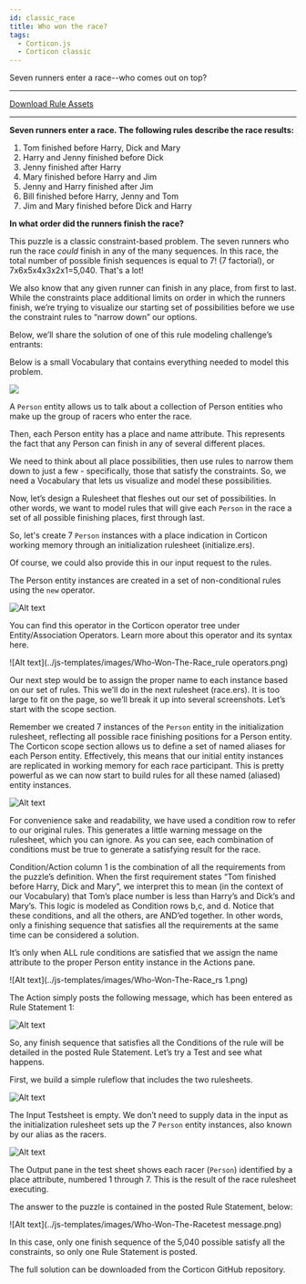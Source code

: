 ```yaml
---
id: classic_race
title: Who won the race?
tags:
  - Corticon.js
  - Corticon classic
---
```



Seven runners enter a race--who comes out on top?

---
[Download Rule Assets](https://github.com/corticon/accelerators/raw/main/docs/classic-templates/project-zips/Winner%20of%20the%20Race%20Word%20Problem.zip)

---

**Seven runners enter a race. The following rules describe the race results:**

1. Tom finished before Harry, Dick and Mary
2. Harry and Jenny finished before Dick
3. Jenny finished after Harry
4. Mary finished before Harry and Jim
5. Jenny and Harry finished after Jim
6. Bill finished before Harry, Jenny and Tom
7. Jim and Mary finished before Dick and Harry

**In what order did the runners finish the race?**

This puzzle is a classic constraint-based problem. The seven runners who run the race _could_
finish in any of the many sequences. In this race, the total number of possible finish sequences
is equal to 7! (7 factorial), or 7x6x5x4x3x2x1=5,040. That's a lot!

We also know that any given runner can finish in any place, from first to last. While the
constraints place additional limits on order in which the runners finish, we’re trying to visualize
our starting set of possibilities before we use the constraint rules to “narrow down” our
options.

Below, we’ll share the solution of one of this rule modeling challenge’s entrants:

Below is a small Vocabulary that contains everything needed to model this problem.

![](../js-templates/images/Who-Won-The-Race_vocab.png)

A `Person` entity allows us to talk about a collection of Person entities who make up the group
of racers who enter the race.

Then, each Person entity has a place and name attribute. This represents the fact that any Person
can finish in any of several different places.


We need to think about all place possibilities, then use rules to narrow them down to just a few -
specifically, those that satisfy the constraints. So, we need a Vocabulary that lets us visualize
and model these possibilities.

Now, let’s design a Rulesheet that fleshes out our set of possibilities. In other words, we want
to model rules that will give each `Person` in the race a set of all possible finishing places, first
through last.

So, let's create 7 `Person` instances with a place indication in Corticon working memory through
an initialization rulesheet (initialize.ers).

Of course, we could also provide this in our input request to the rules.

The Person entity instances are created in a set of non-conditional rules using the `new` operator.

![Alt text](../js-templates/images/Who-Won-The-Raceactions.png)

You can find this operator in the Corticon operator tree under Entity/Association Operators.
Learn more about this operator and its syntax here.

![Alt text](../js-templates/images/Who-Won-The-Race_rule operators.png)


Our next step would be to assign the proper name to each instance based on our set of rules.
This we’ll do in the next rulesheet (race.ers). It is too large to fit on the page, so we’ll break it up
into several screenshots. Let’s start with the scope section.


Remember we created 7 instances of the `Person` entity  in the initialization rulesheet, reflecting all
possible race finishing positions for a Person entity. The Corticon scope section allows us to
define a set of named aliases for each Person entity. Effectively, this means that our initial entity
instances are replicated in working memory for each race participant. This is pretty powerful as
we can now start to build rules for all these named (aliased) entity instances.

![Alt text](../js-templates/images/Who-Won-The-Race_aliases.png)

For convenience sake and readability, we have used a condition row to refer to our original
rules. This generates a little warning message on the rulesheet, which you can ignore. As you
can see, each combination of conditions must be true to generate a satisfying result for the
race.

Condition/Action column 1 is the combination of all the requirements from the puzzle’s
definition. When the first requirement states “Tom finished before Harry, Dick and Mary”, we
interpret this to mean (in the context of our Vocabulary) that Tom’s place number is less than
Harry’s and Dick’s and Mary’s. This logic is modeled as Condition rows b,c, and d. Notice that these
conditions, and all the others, are AND’ed together. In other words, only a finishing sequence
that satisfies all the requirements at the same time can be considered a solution.

It’s only when ALL rule conditions are satisfied that we assign the name attribute to the proper
Person entity instance in the Actions pane.

![Alt text](../js-templates/images/Who-Won-The-Race_rs 1.png)

The Action simply posts the following message, which has been entered as Rule Statement 1:

![Alt text](../js-templates/images/Who-Won-The-Racestatements.png)

So, any finish sequence that satisfies all the Conditions of the rule will be detailed in the posted
Rule Statement. Let’s try a Test and see what happens.

First, we build a simple ruleflow that includes the two rulesheets.

![Alt text](../js-templates/images/Who-Won-The-Race_rf.png)

The Input Testsheet is empty. We don’t need to supply data in the input as the initialization
rulesheet sets up the 7 `Person` entity instances, also known by our alias as the racers.

![Alt text](../js-templates/images/Who-Won-The-Racetest.png)

The Output pane in the test sheet shows each racer (`Person`) identified by a place attribute,
numbered 1 through 7. This is the result of the race rulesheet executing.

The answer to the puzzle is contained in the posted Rule Statement, below:

![Alt text](../js-templates/images/Who-Won-The-Racetest message.png)

In this case, only one finish sequence of the 5,040 possible satisfy all the constraints, so only
one Rule Statement is posted.

The full solution can be downloaded from the Corticon GitHub repository.



